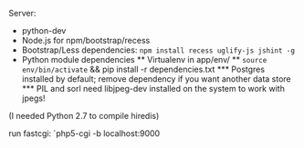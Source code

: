 Server:

* python-dev
* Node.js for npm/bootstrap/recess
* Bootstrap/Less dependencies: `npm install recess uglify-js jshint -g`
* Python module dependencies
** Virtualenv in app/env/
** `source env/bin/activate` && pip install -r dependencies.txt
*** Postgres installed by default; remove dependency if you want another data store
*** PIL and sorl need libjpeg-dev installed on the system to work with jpegs!

(I needed Python 2.7 to compile hiredis)

run fastcgi: `php5-cgi -b localhost:9000
